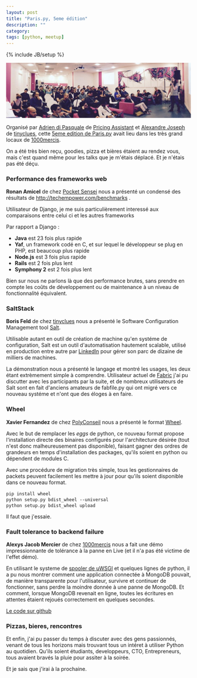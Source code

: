 ```yaml
---
layout: post
title: "Paris.py, 5eme édition"
description: ""
category:
tags: [python, meetup]
---
```

{% include JB/setup %}

<img src="/assets/img/parispy.jpeg" style="max-width: 100%;"/>

Organisé par 
<a href="">Adrien di Pasquale</a> 
de <a href="https://rudelist.com/pricing-assistant">Pricing Assistant</a> 
et <a href="https://rudelist.com/tinyclues">Alexandre Joseph</a> 
de <a href="">tinyclues</a>, cette <a href="http://www.meetup.com/Paris-py-Python-Django-friends/events/209192042/">5eme edition de Paris.py</a> avait lieu dans les très grand locaux de <a href="http://www.numberly.com/">1000mercis</a>.

On a été très bien reçu, goodies, pizza et bières étaient au rendez vous, mais c'est quand même pour les talks que je m'étais déplacé. Et je n'étais pas été déçu.



### Performance des frameworks web

<strong>Ronan Amicel</strong> de chez <a href="http://www.pocketsensei.fr/">Pocket Sensei</a> nous a présenté un condensé des résultats de <a href="http://techempower.com/benchmarks">http://techempower.com/benchmarks</a> . 

Utilisateur de Django, je me suis particulièrement interessé aux comparaisons entre celui ci et les autres frameworks

Par rapport a Django :

  - <strong>Java</strong> est 23 fois plus rapide
  - <strong>Yaf</strong>, un framework codé en C, et sur lequel le développeur se plug en PHP, est beaucoup plus rapide
  - <strong>Node.js</strong> est 3 fois plus rapide
  - <strong>Rails</strong> est 2 fois plus lent
  - <strong>Symphony 2</strong> est 2 fois plus lent

Bien sur nous ne parlons là que des performance brutes, sans prendre en compte les coûts de développement ou de maintenance à un niveau de fonctionnalité équivalent.

### SaltStack

<strong>Boris Feld</strong> de chez <a href="https://rudelist.com/tinyclues">tinyclues</a> nous a présenté le Software Configuration Management tool <a href="http://www.saltstack.com/">Salt</a>.

Utilisable autant en outil de création de machine qu'en systéme de configuration, Salt est un outil d'automatisation hautement scalable, utilisé en production entre autre par <a href="https://rudelist.com/linkedin">LinkedIn</a> pour gérer son parc de dizaine de milliers de machines.

La démonstration nous a présenté le langage et montré les usages, les deux étant extrèmement simple à comprendre. Utilisateur actuel de <a href="http://www.fabfile.org/">Fabric</a> j'ai pu discutter avec les participants par la suite, et de nombreux utilisateurs de Salt sont en fait d'anciens amateurs de fabfile.py qui ont migré vers ce nouveau systéme et n'ont que des éloges à en faire.

### Wheel

<strong>Xavier Fernandez</strong> de chez <a href="http://www.polyconseil.fr/">PolyConseil</a> nous a présenté le format <a href="http://pythonwheels.com/">Wheel</a>.

Avec le but de remplacer les *eggs* de python, ce nouveau format propose l'installation directe des binaires configurés pour l'architecture désirée (tout n'est donc malheureusement pas disponible), faisant gagner des ordres de grandeurs en temps d'installation des packages, qu'ils soient en python ou dépendent de modules C.

Avec une procédure de migration très simple, tous les gestionnaires de packets peuvent facilement les mettre à jour pour qu'ils soient disponible dans ce nouveau format.

    pip install wheel
    python setup.py bdist_wheel --universal
    python setup.py bdist_wheel upload
    
Il faut que j'essaie.

### Fault tolerance to backend failure

<strong>Alexys Jacob Mercier</strong> de chez <a href="http://www.numberly.com/">1000mercis</a> nous a fait une démo impressionnante de tolérance à la panne en Live (et il n'a pas été victime de l'effet démo).

En utilisant le systeme de <a href="http://uwsgi-docs.readthedocs.org/en/latest/Spooler.html">spooler de uWSGI</a> et quelques lignes de python, il a pu nous montrer comment une application connectée à MongoDB pouvait, de manière transparente pour l'utilisateur, survivre et continuer de fonctionner, sans perdre la moindre donnée à une panne de MongoDB. Et comment, lorsque MongoDB revenait en ligne, toutes les écritures en attentes étaient rejoués correctement en quelques secondes.

<a href="https://github.com/ultrabug/parispy-20141016">Le code sur github</a>



### Pizzas, bieres, rencontres

Et enfin, j'ai pu passer du temps à discuter avec des gens passionnés, venant de tous les horizons mais trouvant tous un intéret à utiliser Python au quotidien. Qu'ils soient étudiants, developpeurs, CTO, Entrepreneurs, tous avaient bravés la pluie pour assiter à la soirée.

Et je sais que j'irai à la prochaine.
